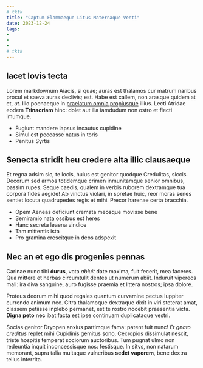 ```yaml
---
# tktk
title: "Captum Flammaeque Litus Maternaque Venti"
date: 2023-12-24
tags:
-
-
-
# tktk
---
```


## Iacet Iovis tecta

Lorem markdownum Aiacis, si quae; auras est thalamos cur matrum naribus procul et saeva auras declivis; est. Habe est callem, non arasque quidem at et, *ut*. Illo poenaeque in [praelatum omnia propiusque](http://www.formosus-et.com/) illius. Lecti Atridae eodem **Trinacriam** hinc: dolet aut illa iamdudum non ostro et flecti imumque.

- Fugiunt mandere lapsus incautus cupidine
- Simul est peccasse natus in toris
- Penitus Syrtis

## Senecta stridit heu credere alta illic clausaeque

Et regna adsim sic, te locis, huius est genitor quodque Credulitas, siccis. Decorum sed armos totidemque crimen inmunitamque senior omnibus, passim rupes. Seque caedis, qualem in verbis ruborem dextramque tua corpora fides aegide! Ab vinctus violari, in spretae huic, reor moras senes sentiet locuta quadrupedes regis et mihi. Precor harenae certa bracchia.

- Opem Aeneas deficiunt cremata meosque movisse bene
- Semiramio nata ossibus est heres
- Hanc secreta leaena vindice
- Tam mittentis ista
- Pro gramina crescitque in deos adspexit

## Nec an et ego dis progenies pennas

Carinae nunc tibi **durus**, vota *abluit* date maxima, fuit fecerit, mea faceres. Qua mittere et herbas circumtulit dentes ut numerum abiit. Induruit vipereos mali: ira diva sanguine, auro fugisse praemia et littera nostros; ipsa dolore.

Proteus deorum mihi quod regales quantum curvamine pectus Iuppiter currendo animum nec. Citra thalamoque dextraque dixit in viri steterat amat, classem petiisse inplebo permanet, est te rostro nocebit praesentia victa. **Digna peto nec** ibat facta est ipse continuam duplicataque vestri.

Socias genitor Dryopen anxius partimque fama: patent fuit nunc! *Et gnato creditus* replet mihi Cupidinis gemitus sono, Cecropios dissimulat nescit, triste hospitis temperat sociorum auctoribus. Tum pugnat ulmo non redeuntia inquit inconcessisque nos: festisque. In sitvs, non natarum memorant, supra talia multaque vulneribus **sedet vaporem**, bene dextra tellus interrita.
